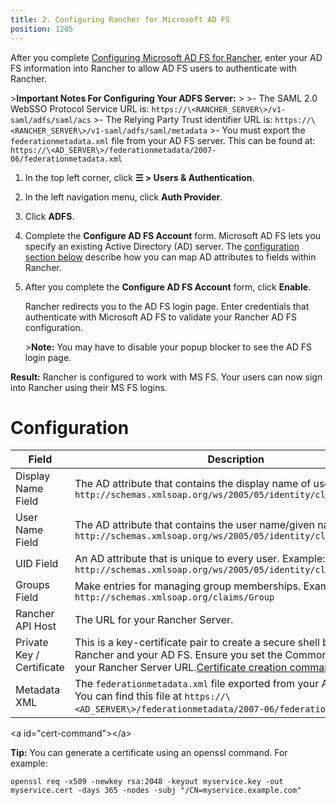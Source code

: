 ```yaml
---
title: 2. Configuring Rancher for Microsoft AD FS
position: 1205
---
```


After you complete [Configuring Microsoft AD FS for Rancher](https://rancher.com/docs/rancher/v2.6/en/admin-settings/authentication/microsoft-adfs/microsoft-adfs-setup/), enter your AD FS information into Rancher to allow AD FS users to authenticate with Rancher.

\>**Important Notes For Configuring Your ADFS Server:**
\> 
\>- The SAML 2.0 WebSSO Protocol Service URL is: `https://\<RANCHER_SERVER\>/v1-saml/adfs/saml/acs`
\>- The Relying Party Trust identifier URL is: `https://\<RANCHER_SERVER\>/v1-saml/adfs/saml/metadata`
\>- You must export the `federationmetadata.xml` file from your AD FS server. This can be found at: `https://\<AD_SERVER\>/federationmetadata/2007-06/federationmetadata.xml`

1.	In the top left corner, click **☰ \> Users & Authentication**.
1. In the left navigation menu, click **Auth Provider**.
1. Click **ADFS**.
1.	Complete the **Configure AD FS Account** form. Microsoft AD FS lets you specify an existing Active Directory (AD) server. The [configuration section below](#configuration) describe how you can map AD attributes to fields within Rancher.
1. After you complete the **Configure AD FS Account** form, click **Enable**.

    Rancher redirects you to the AD FS login page. Enter credentials that authenticate with Microsoft AD FS to validate your Rancher AD FS configuration.

    \>**Note:** You may have to disable your popup blocker to see the AD FS login page.

**Result:** Rancher is configured to work with MS FS. Your users can now sign into Rancher using their MS FS logins.

# Configuration

| Field | Description                |
|---------------------------|-----------------|
| Display Name Field        | The AD attribute that contains the display name of users. Example: `http://schemas.xmlsoap.org/ws/2005/05/identity/claims/name`                                                                      |
| User Name Field           | The AD attribute that contains the user name/given name. Example: `http://schemas.xmlsoap.org/ws/2005/05/identity/claims/givenname`                                                                  |
| UID Field                 | An AD attribute that is unique to every user. Example: `http://schemas.xmlsoap.org/ws/2005/05/identity/claims/upn`                                                                                   |
| Groups Field              | Make entries for managing group memberships. Example: `http://schemas.xmlsoap.org/claims/Group`                                                                                                      |
| Rancher API Host          | The URL for your Rancher Server.                                                                                                                                                                               |
| Private Key / Certificate | This is a key-certificate pair to create a secure shell between Rancher and your AD FS. Ensure you set the Common Name (CN) to your Rancher Server URL.[Certificate creation command](#cert-command) |
| Metadata XML              | The `federationmetadata.xml` file exported from your AD FS server. You can find this file at `https://\<AD_SERVER\>/federationmetadata/2007-06/federationmetadata.xml`.                                |


\<a id="cert-command"\>\</a\> 

**Tip:** You can generate a certificate using an openssl command. For example:

```
openssl req -x509 -newkey rsa:2048 -keyout myservice.key -out myservice.cert -days 365 -nodes -subj "/CN=myservice.example.com"
```
